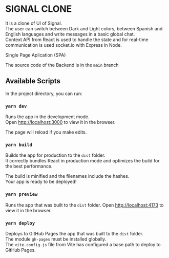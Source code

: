 # SIGNAL CLONE

It is a clone of UI of Signal.\
The user can switch between Dark and Light colors, between Spanish and English languages and write messages in a basic global chat.\
Context API from React is used to handle the state and for real-time communication is used socket.io with Express in Node.

Single Page Aplication (SPA)

The source code of the Backend is in the `main` branch

## Available Scripts

In the project directory, you can run:

### `yarn dev`

Runs the app in the development mode.\
Open [http://localhost:3000](http://localhost:3000) to view it in the browser.

The page will reload if you make edits.

### `yarn build`

Builds the app for production to the `dist` folder.\
It correctly bundles React in production mode and optimizes the build for the best performance.

The build is minified and the filenames include the hashes.\
Your app is ready to be deployed!

### `yarn preview`

Runs the app that was built to the `dist` folder.
Open [http://localhost:4173](http://localhost:4173) to view it in the browser.

### `yarn deploy`

Deploys to GitHub Pages the app that was built to the `dist` folder.\
The module `gh-pages` must be installed globally.\
The `vite.config.js` file from Vite has configured a base path to deploy to GitHub Pages.